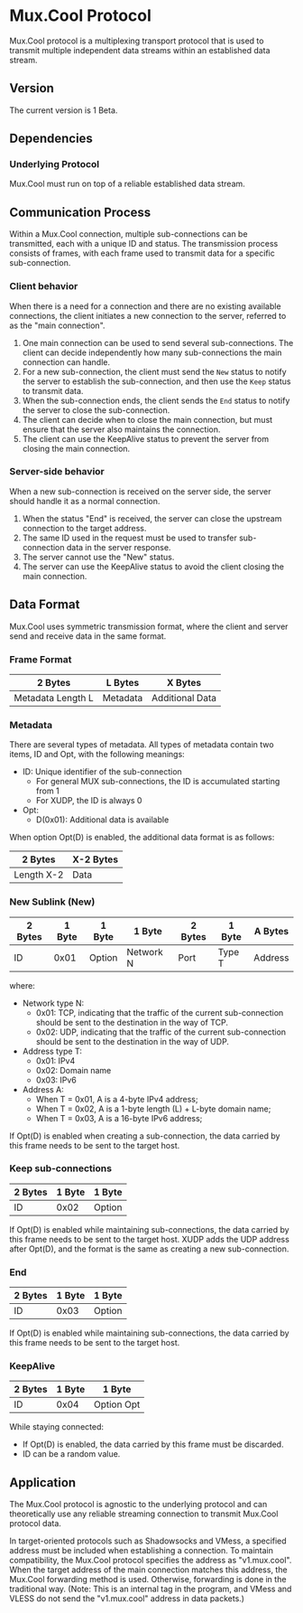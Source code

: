 # Mux.Cool Protocol

Mux.Cool protocol is a multiplexing transport protocol that is used to transmit multiple independent data streams within an established data stream.

## Version

The current version is 1 Beta.

## Dependencies

### Underlying Protocol

Mux.Cool must run on top of a reliable established data stream.

## Communication Process

Within a Mux.Cool connection, multiple sub-connections can be transmitted, each with a unique ID and status. The transmission process consists of frames, with each frame used to transmit data for a specific sub-connection.

### Client behavior

When there is a need for a connection and there are no existing available connections, the client initiates a new connection to the server, referred to as the "main connection".

1. One main connection can be used to send several sub-connections. The client can decide independently how many sub-connections the main connection can handle.
2. For a new sub-connection, the client must send the `New` status to notify the server to establish the sub-connection, and then use the `Keep` status to transmit data.
3. When the sub-connection ends, the client sends the `End` status to notify the server to close the sub-connection.
4. The client can decide when to close the main connection, but must ensure that the server also maintains the connection.
5. The client can use the KeepAlive status to prevent the server from closing the main connection.

### Server-side behavior

When a new sub-connection is received on the server side, the server should handle it as a normal connection.

1. When the status "End" is received, the server can close the upstream connection to the target address.
2. The same ID used in the request must be used to transfer sub-connection data in the server response.
3. The server cannot use the "New" status.
4. The server can use the KeepAlive status to avoid the client closing the main connection.

## Data Format

Mux.Cool uses symmetric transmission format, where the client and server send and receive data in the same format.

### Frame Format

| 2 Bytes           | L Bytes  | X Bytes         |
| ----------------- | -------- | --------------- |
| Metadata Length L | Metadata | Additional Data |

### Metadata

There are several types of metadata. All types of metadata contain two items, ID and Opt, with the following meanings:

- ID: Unique identifier of the sub-connection
  - For general MUX sub-connections, the ID is accumulated starting from 1
  - For XUDP, the ID is always 0
- Opt:
  - D(0x01): Additional data is available

When option Opt(D) is enabled, the additional data format is as follows:

| 2 Bytes    | X-2 Bytes |
| ---------- | --------- |
| Length X-2 | Data      |

### New Sublink (New)

| 2 Bytes | 1 Byte | 1 Byte | 1 Byte    | 2 Bytes | 1 Byte | A Bytes |
| ------- | ------ | ------ | --------- | ------- | ------ | ------- |
| ID      | 0x01   | Option | Network N | Port    | Type T | Address |

where:

- Network type N:
  - 0x01: TCP, indicating that the traffic of the current sub-connection should be sent to the destination in the way of TCP.
  - 0x02: UDP, indicating that the traffic of the current sub-connection should be sent to the destination in the way of UDP.
- Address type T:
  - 0x01: IPv4
  - 0x02: Domain name
  - 0x03: IPv6
- Address A:
  - When T = 0x01, A is a 4-byte IPv4 address;
  - When T = 0x02, A is a 1-byte length (L) + L-byte domain name;
  - When T = 0x03, A is a 16-byte IPv6 address;

If Opt(D) is enabled when creating a sub-connection, the data carried by this frame needs to be sent to the target host.

### Keep sub-connections

| 2 Bytes | 1 Byte | 1 Byte |
| ------- | ------ | ------ |
| ID      | 0x02   | Option |

If Opt(D) is enabled while maintaining sub-connections, the data carried by this frame needs to be sent to the target host. XUDP adds the UDP address after Opt(D), and the format is the same as creating a new sub-connection.

### End

| 2 Bytes | 1 Byte | 1 Byte |
| ------- | ------ | ------ |
| ID      | 0x03   | Option |

If Opt(D) is enabled while maintaining sub-connections, the data carried by this frame needs to be sent to the target host.

### KeepAlive

| 2 Bytes | 1 Byte | 1 Byte     |
| ------- | ------ | ---------- |
| ID      | 0x04   | Option Opt |

While staying connected:

- If Opt(D) is enabled, the data carried by this frame must be discarded.
- ID can be a random value.

## Application

The Mux.Cool protocol is agnostic to the underlying protocol and can theoretically use any reliable streaming connection to transmit Mux.Cool protocol data.

In target-oriented protocols such as Shadowsocks and VMess, a specified address must be included when establishing a connection. To maintain compatibility, the Mux.Cool protocol specifies the address as "v1.mux.cool". When the target address of the main connection matches this address, the Mux.Cool forwarding method is used. Otherwise, forwarding is done in the traditional way. (Note: This is an internal tag in the program, and VMess and VLESS do not send the "v1.mux.cool" address in data packets.)